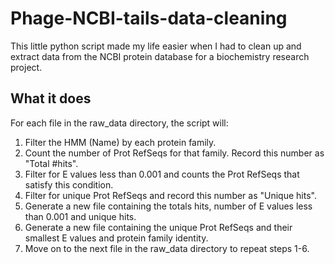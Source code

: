 # Phage-NCBI-tails-data-cleaning
This little python script made my life easier when I had to clean up and extract data from the NCBI protein database for a biochemistry research project. 

## What it does
For each file in the raw_data directory, the script will:
1. Filter the HMM (Name) by each protein family.
2. Count the number of Prot RefSeqs for that family. Record this number as "Total #hits".
3. Filter for E values less than 0.001 and counts the Prot RefSeqs that satisfy this condition.
4. Filter for unique Prot RefSeqs and record this number as "Unique hits".
5. Generate a new file containing the totals hits, number of E values less than 0.001 and unique hits.
6. Generate a new file containing the unique Prot RefSeqs and their smallest E values and protein family identity.
7. Move on to the next file in the raw_data directory to repeat steps 1-6.

